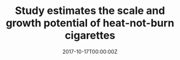 ---
date: '2017-10-17T00:00:00Z'
external_link: https://web.archive.org/web/20210616055355/https://scopeblog.stanford.edu/2017/10/17/study-estimates-the-scale-and-growth-potential-of-heat-not-burn-cigarettes/
image:
  focal_point: Smart
original_link: https://scopeblog.stanford.edu/2017/10/17/study-estimates-the-scale-and-growth-potential-of-heat-not-burn-cigarettes/
summary: In 2014, a new type of tobacco product, a heat-not-burn cigarette, was marketed
  to the people of Japan. These battery-powered cigarettes heat tobacco to roughly
  500 degrees Fahrenheit, releasing an ashless, smokeless aerosol that contains nicotine.
  According to a new study that used Google search query data to estimate the scale
  and growth potential of heat-not-burn tobacco products, interest in heat-not-burn
  cigarettes is already growing faster in Japan than it did for e-cigarettes when
  they first emerged on the market. These findings suggest the popularity of heat-not-burn
  cigarettes could quickly eclipse that of e-cigarettes if they're introduced to markets
  in other countries. "There is   a   tremendous   amount   we   need   to   learn   about   heat-not-burn   tobacco."
title: Study estimates the scale and growth potential of heat-not-burn cigarettes
---